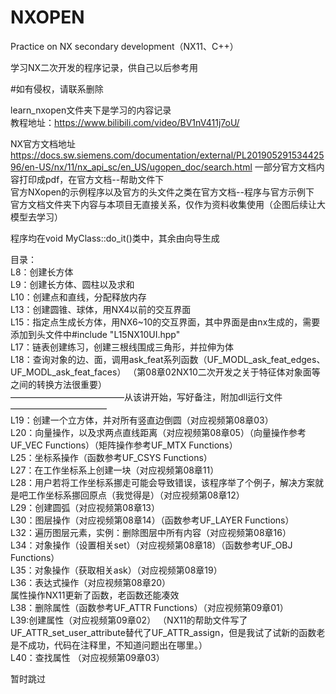 # NXOPEN
Practice on NX secondary development（NX11、C++）

学习NX二次开发的程序记录，供自己以后参考用
  
#如有侵权，请联系删除

learn_nxopen文件夹下是学习的内容记录  
教程地址：https://www.bilibili.com/video/BV1nV411j7oU/  

NX官方文档地址
https://docs.sw.siemens.com/documentation/external/PL20190529153442596/en-US/nx/11/nx_api_sc/en_US/ugopen_doc/search.html
  一部分官方文档内容打印成pdf，在官方文档--帮助文件下  
  官方NXopen的示例程序以及官方的头文件之类在官方文档--程序与官方示例下  
  官方文档文件夹下内容与本项目无直接关系，仅作为资料收集使用（企图后续让大模型去学习）  
  

程序均在void MyClass::do_it()类中，其余由向导生成  

目录：  
L8：创建长方体  
L9：创建长方体、圆柱以及求和  
L10：创建点和直线，分配释放内存  
L13：创建圆锥、球体，用NX4以前的交互界面  
L15：指定点生成长方体，用NX6~10的交互界面，其中界面是由nx生成的，需要添加到头文件中#include "L15NX10UI.hpp"  
L17：链表创建练习，创建三根线围成三角形，并拉伸为体  
L18：查询对象的边、面，调用ask_feat系列函数（UF_MODL_ask_feat_edges、UF_MODL_ask_feat_faces）  （第08章02NX10二次开发之关于特征体对象面等之间的转换方法很重要）    
—————————————从该讲开始，写好备注，附加dll运行文件———————————  
L19：创建一个立方体，并对所有竖直边倒圆（对应视频第08章03）  
L20：向量操作，以及求两点直线距离（对应视频第08章05）（向量操作参考UF_VEC Functions）（矩阵操作参考UF_MTX Functions）  
L25：坐标系操作（函数参考UF_CSYS Functions）  
L27：在工作坐标系上创建一块（对应视频第08章11）  
L28：用户若将工作坐标系挪走可能会导致错误，该程序举了个例子，解决方案就是吧工作坐标系挪回原点（我觉得是）（对应视频第08章12）  
L29：创建圆弧（对应视频第08章13）  
L30：图层操作（对应视频第08章14）（函数参考UF_LAYER Functions）  
L32：遍历图层元素，实例：删除图层中所有内容（对应视频第08章16）  
L34：对象操作（设置相关set）（对应视频第08章18）（函数参考UF_OBJ Functions）   
L35：对象操作（获取相关ask）（对应视频第08章19）  
L36：表达式操作（对应视频第08章20）    
属性操作NX11更新了函数，老函数还能凑效  
L38：删除属性（函数参考UF_ATTR Functions）（对应视频第09章01）  
L39:创建属性（对应视频第09章02） （NX11的帮助文件写了UF_ATTR_set_user_attribute替代了UF_ATTR_assign，但是我试了试新的函数老是不成功，代码在注释里，不知道问题出在哪里。）  
L40：查找属性 （对应视频第09章03）   


暂时跳过   





  



